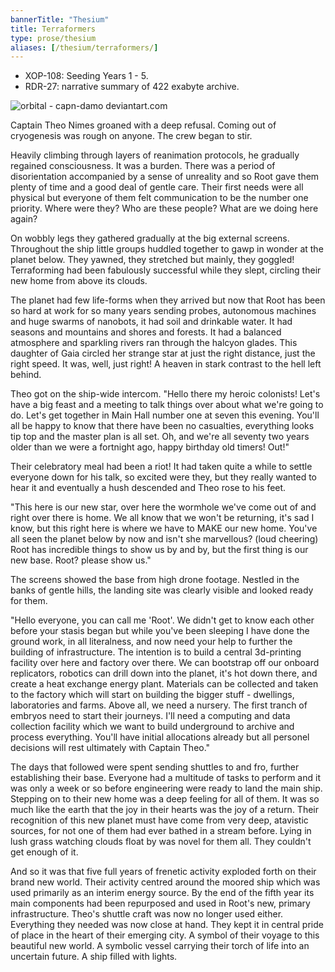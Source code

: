 ```yaml
--- 
bannerTitle: "Thesium" 
title: Terraformers 
type: prose/thesium
aliases: [/thesium/terraformers/]
---
```


<div class="data">

- XOP-108: Seeding Years 1 - 5.  
- RDR-27: narrative summary of 422 exabyte archive.  

</div>

![orbital - capn-damo deviantart.com](/images/thesium/orbital.jpg)

Captain Theo Nimes groaned with a deep refusal. Coming out of cryogenesis was
rough on anyone. The crew began to stir. 

Heavily climbing through layers of reanimation protocols, he gradually regained
consciousness. It was a burden. There was a period of disorientation accompanied
by a sense of unreality and so Root gave them plenty of time and a good deal of
gentle care. Their first needs were all physical but everyone of them felt
communication to be the number one priority. Where were they? Who are these
people? What are we doing here again? 

On wobbly legs they gathered gradually at the big external screens. Throughout
the ship little groups huddled together to gawp in wonder at the planet below.
They yawned, they stretched but mainly, they goggled! Terraforming had been
fabulously successful while they slept, circling their new home from above its
clouds.

The planet had few life-forms when they arrived but now that Root has been so
hard at work for so many years sending probes, autonomous machines and huge
swarms of nanobots, it had soil and drinkable water. It had seasons and
mountains and shores and forests. It had a balanced atmosphere and sparkling
rivers ran through the halcyon glades. This daughter of Gaia circled her strange
star at just the right distance, just the right speed. It was, well, just right!
A heaven in stark contrast to the hell left behind. 

Theo got on the ship-wide intercom. "Hello there my heroic colonists! Let's have
a big feast and a meeting to talk things over about what we're going to do.
Let's get together in Main Hall number one at seven this evening. You'll all be
happy to know that there have been no casualties, everything looks tip top and
the master plan is all set. Oh, and we're all seventy two years older than we
were a fortnight ago, happy birthday old timers! Out!"

Their celebratory meal had been a riot! It had taken quite a while to settle
everyone down for his talk, so excited were they, but they really wanted to hear
it and eventually a hush descended and Theo rose to his feet.  

"This here is our new star, over here the wormhole we've come out of and right
over there is home. We all know that we won't be returning, it's sad I know, but
this right here is where we have to MAKE our new home. You've all seen the
planet below by now and isn't she marvellous? (loud cheering) Root has
incredible things to show us by and by, but the first thing is our new base.
Root? please show us."

The screens showed the base from high drone footage. Nestled in the banks of
gentle hills, the landing site was clearly visible and looked ready for them.

"Hello everyone, you can call me 'Root'. We didn't get to know each other before
your stasis began but while you've been sleeping I have done the ground work, in
all literalness, and now need your help to further the building of
infrastructure. The intention is to build a central 3d-printing facility over
here and factory over there. We can bootstrap off our onboard replicators,
robotics can drill down into the planet, it's hot down there, and create a heat
exchange energy plant. Materials can be collected and taken to the factory which
will start on building the bigger stuff - dwellings, laboratories and
farms. Above all, we need a nursery. The first tranch of embryos need to start
their journeys. I'll need a computing and data collection facility which
we want to build underground to archive and process everything. You'll have
initial allocations already but all personel decisions will rest ultimately with
Captain Theo."

The days that followed were spent sending shuttles to and fro, further
establishing their base. Everyone had a multitude of tasks to perform and it was
only a week or so before engineering were ready to land the main ship. Stepping
on to their new home was a deep feeling for all of them. It was so much like the
earth that the joy in their hearts was the joy of a return. Their recognition of
this new planet must have come from very deep, atavistic sources, for not one of
them had ever bathed in a stream before. Lying in lush grass watching clouds
float by was novel for them all. They couldn't get enough of it.

And so it was that five full years of frenetic activity exploded forth on their
brand new world. Their activity centred around the moored ship which was used
primarily as an interim energy source. By the end of the fifth year its main
components had been repurposed and used in Root's new, primary infrastructure.
Theo's shuttle craft was now no longer used either. Everything they needed was now
close at hand. They kept it in central pride of place in the heart of their
emerging city. A symbol of their voyage to this beautiful new world. A symbolic
vessel carrying their torch of life into an uncertain future. A ship filled with
lights.

